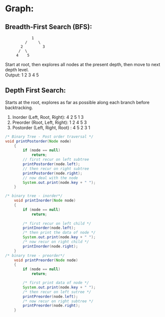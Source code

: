 # Graph:


## Breadth-First Search (BFS):
                1
             /     \
           2         3
          /  \
         4    5

Start at root, then explores all nodes at the present depth, then move to next depth level.
<br>Output: 1 2 3 4 5

## Depth First Search:
Starts at the root, explores as far as possible along each branch before backtracking.
1. Inorder (Left, Root, Right): 4 2 5 1 3
2. Preorder (Root, Left, Right): 1 2 4 5 3
3. Postorder (Left, Right, Root) : 4 5 2 3 1

```java
/* Binary Tree - Post order traversal */
void printPostorder(Node node) 
    { 
        if (node == null) 
            return; 
        // first recur on left subtree 
        printPostorder(node.left); 
        // then recur on right subtree 
        printPostorder(node.right); 
        // now deal with the node 
        System.out.print(node.key + " "); 
    } 

/* binary tree - inorder*/
    void printInorder(Node node) 
    { 
        if (node == null) 
            return; 
 
        /* first recur on left child */
        printInorder(node.left);   
        /* then print the data of node */
        System.out.print(node.key + " ");   
        /* now recur on right child */
        printInorder(node.right); 
    } 
/* binary tree - preorder*/
    void printPreorder(Node node) 
    { 
        if (node == null) 
            return;   

        /* first print data of node */
        System.out.print(node.key + " ");   
        /* then recur on left sutree */
        printPreorder(node.left);  
        /* now recur on right subtree */
        printPreorder(node.right); 
    } 
```

